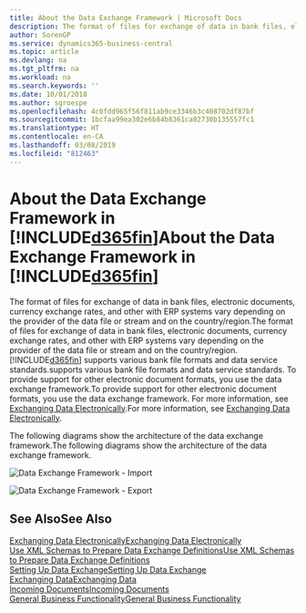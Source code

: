 ```yaml
---
title: About the Data Exchange Framework | Microsoft Docs
description: The format of files for exchange of data in bank files, electronic documents, currency exchange rates, and other with ERP systems vary depending on the provider of the data file or stream and on the country/region.
author: SorenGP
ms.service: dynamics365-business-central
ms.topic: article
ms.devlang: na
ms.tgt_pltfrm: na
ms.workload: na
ms.search.keywords: ''
ms.date: 10/01/2018
ms.author: sgroespe
ms.openlocfilehash: 4c0fdd965f56f811ab9ce3346b3c408702df87bf
ms.sourcegitcommit: 1bcfaa99ea302e6b84b8361ca02730b135557fc1
ms.translationtype: HT
ms.contentlocale: en-CA
ms.lasthandoff: 03/08/2019
ms.locfileid: "812463"
---
```

# <a name="about-the-data-exchange-framework-in-included365finincludesd365finmdmd"></a><span data-ttu-id="c876d-103">About the Data Exchange Framework in [!INCLUDE[d365fin](includes/d365fin_md.md)]</span><span class="sxs-lookup"><span data-stu-id="c876d-103">About the Data Exchange Framework in [!INCLUDE[d365fin](includes/d365fin_md.md)]</span></span>
<span data-ttu-id="c876d-104">The format of files for exchange of data in bank files, electronic documents, currency exchange rates, and other with ERP systems vary depending on the provider of the data file or stream and on the country/region.</span><span class="sxs-lookup"><span data-stu-id="c876d-104">The format of files for exchange of data in bank files, electronic documents, currency exchange rates, and other with ERP systems vary depending on the provider of the data file or stream and on the country/region.</span></span> [!INCLUDE[d365fin](includes/d365fin_md.md)] <span data-ttu-id="c876d-105">supports various bank file formats and data service standards.</span><span class="sxs-lookup"><span data-stu-id="c876d-105">supports various bank file formats and data service standards.</span></span> <span data-ttu-id="c876d-106">To provide support for other electronic document formats, you use the data exchange framework.</span><span class="sxs-lookup"><span data-stu-id="c876d-106">To provide support for other electronic document formats, you use the data exchange framework.</span></span> <span data-ttu-id="c876d-107">For more information, see [Exchanging Data Electronically](across-data-exchange.md).</span><span class="sxs-lookup"><span data-stu-id="c876d-107">For more information, see [Exchanging Data Electronically](across-data-exchange.md).</span></span>    

 <span data-ttu-id="c876d-108">The following diagrams show the architecture of the data exchange framework.</span><span class="sxs-lookup"><span data-stu-id="c876d-108">The following diagrams show the architecture of the data exchange framework.</span></span>  

 ![Data Exchange Framework &#45; Import](media/across-data-exchange/dataexchangeframework_import.png)  

 ![Data Exchange Framework &#45; Export](media/across-data-exchange/dataexchangeframework_export.png)  

## <a name="see-also"></a><span data-ttu-id="c876d-111">See Also</span><span class="sxs-lookup"><span data-stu-id="c876d-111">See Also</span></span>  
[<span data-ttu-id="c876d-112">Exchanging Data Electronically</span><span class="sxs-lookup"><span data-stu-id="c876d-112">Exchanging Data Electronically</span></span>](across-data-exchange.md)  
[<span data-ttu-id="c876d-113">Use XML Schemas to Prepare Data Exchange Definitions</span><span class="sxs-lookup"><span data-stu-id="c876d-113">Use XML Schemas to Prepare Data Exchange Definitions</span></span>](across-how-to-use-xml-schemas-to-prepare-data-exchange-definitions.md)  
[<span data-ttu-id="c876d-114">Setting Up Data Exchange</span><span class="sxs-lookup"><span data-stu-id="c876d-114">Setting Up Data Exchange</span></span>](across-set-up-data-exchange.md)  
[<span data-ttu-id="c876d-115">Exchanging Data</span><span class="sxs-lookup"><span data-stu-id="c876d-115">Exchanging Data</span></span>](across-exchange-data.md)  
[<span data-ttu-id="c876d-116">Incoming Documents</span><span class="sxs-lookup"><span data-stu-id="c876d-116">Incoming Documents</span></span>](across-income-documents.md)  
[<span data-ttu-id="c876d-117">General Business Functionality</span><span class="sxs-lookup"><span data-stu-id="c876d-117">General Business Functionality</span></span>](ui-across-business-areas.md)  
